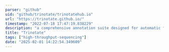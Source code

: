 ```yaml
---
parser: "github"
uid: "github/trinotate/trinotatehub.io"
url: "https://trinotate.github.io/"
timestamp: "2022-07-18 17:47:19.838229"
description: "a comprehensive annotation suite designed for automatic functional annotation of transcriptomes, particularly de novo assembled transcriptomes, from model or non-model organisms."
title: "Trinotate"
tags: ["high-throughput-sequencing"]
date: "2025-02-01 14:22:54.349609"
---
```

